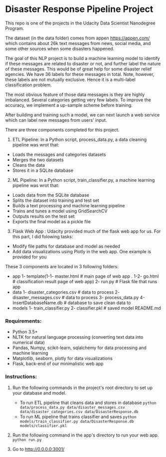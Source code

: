 # Disaster Response Pipeline Project

This repo is one of the projects in the Udacity Data Scientist Nanodegree Program.

The dataset (in the data folder) comes from appen https://appen.com/ which contains about 26k text messages from news, social media, and some other sources when some disasters happened.

The goal of this NLP project is to build a machine learning model to identify if these messages are related to disaster or not, and further label the nature of these messages. This would be of great help for some disaster relief agencies. We have 36 labels for these messages in total. Note, however, these labels are not mutually exclusive. Hence it is a multi-label classification problem.

The most obvious feature of those data messages is they are highly imbalanced. Several categories getting very few labels. To improve the accuracy, we implement a up-sample scheme before training.

After building and training such a model, we can next launch a web service which can label new messages from users' input.

There are three components completed for this project.

1. ETL Pipeline: In a Python script, process_data.py,  a data cleaning pipeline was wrot that:

 - Loads the messages and categories datasets
 - Merges the two datasets
 - Cleans the data
 - Stores it in a SQLite database
2. ML Pipeline: In a Python script, train_classifier.py,  a machine learning pipeline was wrot that:

 - Loads data from the SQLite database
 - Splits the dataset into training and test set
 - Builds a text processing and machine learning pipeline
 - Trains and tunes a model using GridSearchCV
 - Outputs results on the test set
 - Exports the final model as a pickle file
3. Flask Web App : Udacity provided much of the flask web app for us. For this part, I did folowing tasks:

 - Modify file paths for database and model as needed
 - Add data visualizations using Plotly in the web app. One example is provided for you

These 3 components are located in 3 following folders:
- app
    1- template(1-1- master.html # main page of web app . 1-2- go.html # classification result page of web app)
    2- run.py # Flask file that runs app
- data
 1- disaster_categories.csv # data to process
 2- disaster_messages.csv # data to process
 3- process_data.py
 4- InsertDatabaseName.db # database to save clean data to
- models
 1- train_classifier.py
 2- classifier.pkl # saved model
README.md



### Requirements:
 - Python 3.5+
 - NLTK for natural language processing (converting text data into numerical data)
 - Pandas, Numpy, scikit-learn, sqlalchemy for data processing and machine learning
 - Matplotlib, seaborn, plotly for data visualizations
 - Flask, back-end of our minimalistic web app

### Instructions:
1. Run the following commands in the project's root directory to set up your database and model.

    - To run ETL pipeline that cleans data and stores in database
        `python data/process_data.py data/disaster_messages.csv data/disaster_categories.csv data/DisasterResponse.db`
    - To run ML pipeline that trains classifier and saves
        `python models/train_classifier.py data/DisasterResponse.db models/classifier.pkl`

2. Run the following command in the app's directory to run your web app.
    `python run.py`

3. Go to http://0.0.0.0:3001/
